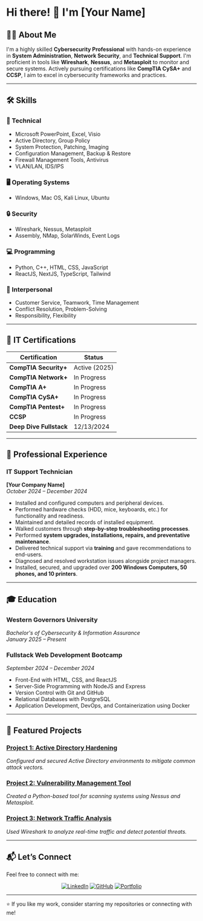 # Hi there! 👋 I'm [Your Name]

## 👨‍💻 About Me
I'm a highly skilled **Cybersecurity Professional** with hands-on experience in **System Administration**, **Network Security**, and **Technical Support**. I'm proficient in tools like **Wireshark**, **Nessus**, and **Metasploit** to monitor and secure systems. Actively pursuing certifications like **CompTIA CySA+** and **CCSP**, I aim to excel in cybersecurity frameworks and practices.

---

## 🛠️ Skills

### 🔧 Technical
- Microsoft PowerPoint, Excel, Visio
- Active Directory, Group Policy
- System Protection, Patching, Imaging
- Configuration Management, Backup & Restore
- Firewall Management Tools, Antivirus
- VLAN/LAN, IDS/IPS

### 🖥️ Operating Systems
- Windows, Mac OS, Kali Linux, Ubuntu

### 🔒 Security
- Wireshark, Nessus, Metasploit
- Assembly, NMap, SolarWinds, Event Logs

### 💻 Programming
- Python, C++, HTML, CSS, JavaScript
- ReactJS, NextJS, TypeScript, Tailwind

### 🤝 Interpersonal
- Customer Service, Teamwork, Time Management
- Conflict Resolution, Problem-Solving
- Responsibility, Flexibility

---

## 📜 IT Certifications
| Certification       | Status        |
|---------------------|---------------|
| **CompTIA Security+** | Active (2025) |
| **CompTIA Network+**  | In Progress   |
| **CompTIA A+**        | In Progress   |
| **CompTIA CySA+**     | In Progress   |
| **CompTIA Pentest+**  | In Progress   |
| **CCSP**              | In Progress   |
| **Deep Dive Fullstack** | 12/13/2024   |

---

## 💼 Professional Experience

### IT Support Technician  
**[Your Company Name]**  
*October 2024 – December 2024*

- Installed and configured computers and peripheral devices.
- Performed hardware checks (HDD, mice, keyboards, etc.) for functionality and readiness.
- Maintained and detailed records of installed equipment.
- Walked customers through **step-by-step troubleshooting processes**.
- Performed **system upgrades, installations, repairs, and preventative maintenance**.
- Delivered technical support via **training** and gave recommendations to end-users.
- Diagnosed and resolved workstation issues alongside project managers.
- Installed, secured, and upgraded over **200 Windows Computers, 50 phones, and 10 printers**.

---

## 🎓 Education

### **Western Governors University**  
*Bachelor's of Cybersecurity & Information Assurance*  
*January 2025 – Present*

### **Fullstack Web Development Bootcamp**  
*September 2024 – December 2024*  
- Front-End with HTML, CSS, and ReactJS  
- Server-Side Programming with NodeJS and Express  
- Version Control with Git and GitHub  
- Relational Databases with PostgreSQL  
- Application Development, DevOps, and Containerization using Docker  

---

## 🌟 Featured Projects

### **[Project 1: Active Directory Hardening](https://github.com/yourusername/project1)**  
*Configured and secured Active Directory environments to mitigate common attack vectors.*

### **[Project 2: Vulnerability Management Tool](https://github.com/yourusername/project2)**  
*Created a Python-based tool for scanning systems using Nessus and Metasploit.*

### **[Project 3: Network Traffic Analysis](https://github.com/yourusername/project3)**  
*Used Wireshark to analyze real-time traffic and detect potential threats.*

---

## 📬 Let’s Connect
Feel free to connect with me:

<p align="center">
  <a href="https://linkedin.com/in/yourprofile"><img src="https://img.shields.io/badge/LinkedIn-%230077B5.svg?style=for-the-badge&logo=linkedin&logoColor=white" alt="LinkedIn"></a>
  <a href="https://github.com/yourusername"><img src="https://img.shields.io/badge/GitHub-181717.svg?style=for-the-badge&logo=github&logoColor=white" alt="GitHub"></a>
  <a href="https://yourportfolio.com"><img src="https://img.shields.io/badge/Portfolio-%231572B6.svg?style=for-the-badge&logo=internet-explorer&logoColor=white" alt="Portfolio"></a>
</p>

---

⭐ If you like my work, consider starring my repositories or connecting with me!
